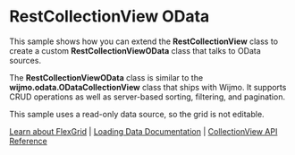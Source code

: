 RestCollectionView OData
========================

This sample shows how you can extend the **RestCollectionView** class to 
create a custom **RestCollectionViewOData** class that talks to OData sources.

The **RestCollectionViewOData** class is similar to the **wijmo.odata.ODataCollectionView** 
class that ships with Wijmo. It supports CRUD operations as well as
server-based sorting, filtering, and pagination.

This sample uses a read-only data source, so the grid is not editable.

[Learn about FlexGrid](https://www.grapecity.com/wijmo/flexgrid-javascript-data-grid) |
[Loading Data Documentation](https://www.grapecity.com/wijmo/docs/Topics/Wijmo/Collections/Loading-Data) |
[CollectionView API Reference](https://www.grapecity.com/wijmo/api/classes/wijmo.collectionview.html)